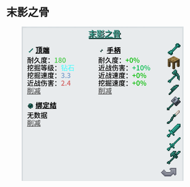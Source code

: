 # 末影之骨

<figure><img src="../../.gitbook/assets/屏幕截图 2025-03-03 170931.png" alt=""><figcaption></figcaption></figure>
